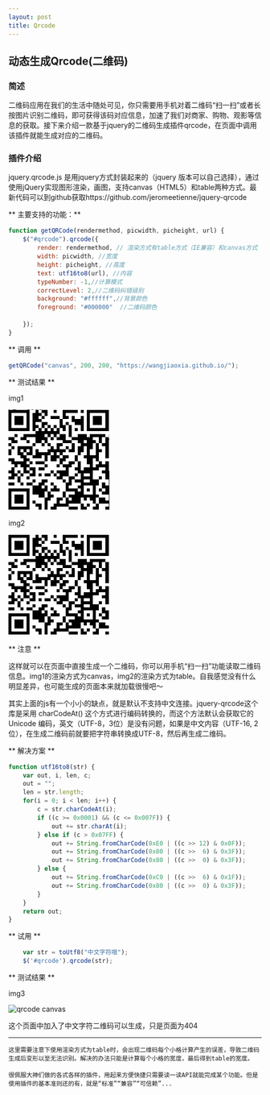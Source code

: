 ```yaml
---
layout: post 
title: Qrcode  
---
```


## 动态生成Qrcode(二维码) 

### 简述

二维码应用在我们的生活中随处可见，你只需要用手机对着二维码“扫一扫”或者长按图片识别二维码，即可获得该码对应信息，加速了我们对商家、购物、观影等信息的获取。接下来介绍一款基于jquery的二维码生成插件qrcode，在页面中调用该插件就能生成对应的二维码。

### 插件介绍

jquery.qrcode.js 是用jquery方式封装起来的（jquery 版本可以自己选择），通过使用jQuery实现图形渲染，画图，支持canvas（HTML5）和table两种方式。最新代码可以到github获取https://github.com/jeromeetienne/jquery-qrcode 

** 主要支持的功能：** 

```javascript
function getQRCode(rendermethod, picwidth, picheight, url) {
    $("#qrcode").qrcode({ 
        render: rendermethod, // 渲染方式有table方式（IE兼容）和canvas方式
        width: picwidth, //宽度 
        height: picheight, //高度 
        text: utf16to8(url), //内容 
        typeNumber: -1,//计算模式
        correctLevel: 2,//二维码纠错级别
        background: "#ffffff",//背景颜色
        foreground: "#000000"  //二维码颜色

    });
}
```

** 调用 **

```javascript
getQRCode("canvas", 200, 200, "https://wangjiaoxia.github.io/");
```

** 测试结果 **

img1

![qrcode canvas](/img/161202/canvas.png)

img2

![qrcode table](/img/161202/table.png)


** 注意 **

这样就可以在页面中直接生成一个二维码，你可以用手机“扫一扫”功能读取二维码信息。img1的渲染方式为canvas，img2的渲染方式为table。自我感觉没有什么明显差异，也可能生成的页面本来就加载很慢吧～

其实上面的js有一个小小的缺点，就是默认不支持中文连接。jquery-qrcode这个库是采用 charCodeAt() 这个方式进行编码转换的，而这个方法默认会获取它的 Unicode 编码，英文（UTF-8，3位）是没有问题，如果是中文内容（UTF-16, 2位），在生成二维码前就要把字符串转换成UTF-8，然后再生成二维码。

** 解决方案 **

```javascript
function utf16to8(str) {  
    var out, i, len, c;  
    out = "";  
    len = str.length;  
    for(i = 0; i < len; i++) {  
        c = str.charCodeAt(i);  
        if ((c >= 0x0001) && (c <= 0x007F)) {  
            out += str.charAt(i);  
        } else if (c > 0x07FF) {  
            out += String.fromCharCode(0xE0 | ((c >> 12) & 0x0F));  
            out += String.fromCharCode(0x80 | ((c >>  6) & 0x3F));  
            out += String.fromCharCode(0x80 | ((c >>  0) & 0x3F));  
        } else {  
            out += String.fromCharCode(0xC0 | ((c >>  6) & 0x1F));  
            out += String.fromCharCode(0x80 | ((c >>  0) & 0x3F));  
        } 
    } 
    return out;  
}  
```

** 试用 **

```javascript
    var str = toUtf8("中文字符哦"); 
    $('#qrcode').qrcode(str); 
````

** 测试结果 **

img3

![qrcode canvas](/img/161202/chinese.png)

这个页面中加入了中文字符二维码可以生成，只是页面为404
    
***

    这里需要注意下使用渲染方式为table时，会出现二维码每个小格计算产生的误差，导致二维码生成后变形以至无法识别。解决的办法只能是计算每个小格的宽度，最后得到table的宽度。

    很佩服大神们做的各式各样的插件，用起来方便快捷只需要读一读API就能完成某个功能。但是使用插件的基本准则还的有，就是“标准”“兼容”“可信赖”...
